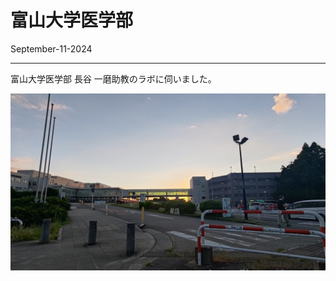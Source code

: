 # 富山大学医学部
September-11-2024

---

富山大学医学部 長谷 一磨助教のラボに伺いました。

![toyama](posts/pics/toyama.jpeg "toyama")